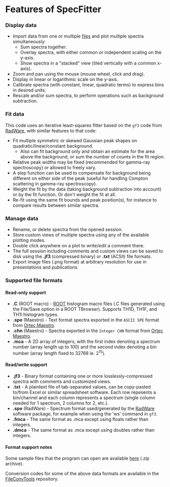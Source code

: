 # Features of SpecFitter

### Display data

* Import data from one or multiple [files](#filecompat) and plot multiple spectra simultaneously:
    * Sum spectra together.
    * Overlay spectra, with either common or independent scaling on the y-axis.
    * Show spectra in a "stacked" view (tiled vertically with a common x-axis).
* Zoom and pan using the mouse (mouse wheel, click and drag).
* Display in linear or logarithmic scale on the y-axis.
* Calibrate spectra (with constant, linear, quadratic terms) to express bins in desired units.
* Rescale and/or sum spectra, to perform operations such as background subtraction.

### Fit data

This code uses an iterative least-squares fitter based on the `gf3` code from [RadWare](https://radware.phy.ornl.gov/), with similar features to that code:

* Fit multiple symmetric or skewed Gaussian peak shapes on quadratic/linear/constant background.
  * Also can fit background only and obtain an estimate for the area above the background, or sum the number of counts in the fit region.
* Relative peak widths may be fixed (recommended for gamma-ray spectroscopy) or allowed to freely vary.
* A step function can be used to compensate for background being different on either side of the peak (useful for handling Compton scattering in gamma-ray spectroscopy).
* Weight the fit by the data (taking background subtraction into account) or by the fit function.  Or don't weight the fit at all.
* Re-fit using the same fit bounds and peak position(s), for instance to compare results between similar spectra.

### Manage data

* Rename, or delete spectra from the opened session.
* Store custom views of multiple spectra using any of the available plotting modes.
* Double click anywhere on a plot to write/edit a comment there.
* The full session including comments and custom views can be saved to disk using the **.jf3** (compressed binary) or **.txt** (ACSII) file formats.
* Export image files (.png format) at arbitrary resolution for use in presentations and publications.

### Supported file formats<a name="filecompat"></a>

#### Read-only support

* **.C** (ROOT macro) - [ROOT](https://root.cern.ch/) histogram macro files (.C files generated using the File/Save option in a ROOT TBrowser).  Supports TH1D, TH1F, and TH1I histogram types.
* **.spe** (Maestro) - Text format spectra exported in the `ASCII SPE` format from [Ortec Maestro](https://www.ortec-online.com/products/application-software/maestro-mca).
* **.chn** (Maestro) - Spectra exported in the `Integer CHN` format from [Ortec Maestro](https://www.ortec-online.com/products/application-software/maestro-mca).
* **.mca** - A 2D array of integers, with the first index denoting a spectrum number (array length up to 100) and the second index denoting a bin number (array length fixed to 32768 ie. 2<sup>15</sup>).

#### Read/write support

* **.jf3** - Binary format containing one or more losslessly-compressed spectra with comments and customized views.
* **.txt** - A plaintext file of tab-separated values, can be copy-pasted to/from Excel or similar spreadsheet software.  Each row repesents a bin/channel and each column represents a spectrum (single column needed for 1 spectrum, 2 columns for 2, etc.).
* **.spe** (RadWare) - Spectrum format used/generated by the [RadWare](https://radware.phy.ornl.gov/) software package, for example when using the 'ws' command in `gf3`.
* **.fmca** - The same format as .mca except using floats rather than integers.
* **.dmca** - The same format as .mca except using doubles rather than integers.


#### Format support notes

Some sample files that the program can open are available [here](https://raw.githubusercontent.com/e-j-w/e-j-w.github.io/master/media/specfitter-sample-files.zip) (.zip archive).

Conversion codes for some of the above data formats are available in the [FileConvTools](https://github.com/e-j-w/FileConvTools) repository.
